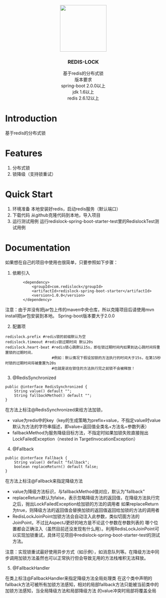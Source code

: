 <p align="center">
   <img src="https://github.com/square-knight/redislock-spring-boot-starter/blob/master/doc/images/logo.jpg" width="150"/>
   <h3 align="center">REDIS-LOCK</h3>
   <p align="center">
      基于redis的分布式锁
      </br>
      版本要求
      </br>
      spring-boot 2.0.0以上
      </br>
      jdk 1.6以上
      </br>
      redis 2.6.12以上
      </br>
   </p>
</p>

# Introduction

基于redis的分布式锁

# Features

1. 分布式锁
2. 锁降级（支持锁重试）

# Quick Start

1. 环境准备
本地安装好redis，启动redis服务（默认端口）
2. 下载代码
从github克隆代码到本地，导入项目
3. 运行测试用例
运行redislock-spring-boot-starter-test里的RedislockTest测试用例

# Documentation

如果想在自己的项目中使用也很简单，只要参照如下步骤：

1. 依赖引入

```
        <dependency>
            <groupId>com.redislock</groupId>
            <artifactId>redislock-spring-boot-starter</artifactId>
            <version>1.0.0</version>
        </dependency>
```
注意：由于并没有把jar包上传的maven中央仓库，所以克隆项目后请使用mvn install把jar包安装到本地。
Spring-boot版本要大于2.0.0

2. 配置项

```
redislock.prefix #redis锁的前缀默认为空
redislock.timeout #redis锁过期时间 默认20s
redislock.heart-beat #redis锁心跳默认15s，即在锁过期时间内如果到达心跳时间将重置锁的过期时间，
                     #例如：默认情况下假设加锁的方法执行的时间大于15s，在第15秒时锁的过期时间将被重置为20s
                     #也就是说在锁住的方法执行完之前锁不会被释放！
```

3. @RedisSynchronized

```
public @interface RedisSynchronized {
    String value() default "";
    String fallbackMethod() default "";
}
```

在方法上标注@RedisSynchronized来给方法加锁，
- value为redis中的key（key的生成策略为prefix+value，不指定value时value默认为方法的字符串描述，即value=返回值全类名+方法名+参数列表）
- fallbackMethod为服务降级目标方法，不指定时如果加锁失败直接抛出LockFailedException（nested in TargetInvocationException）

4. @Fallback

```
public @interface Fallback {
    String value() default "fallback";
    boolean replaceReturn() default false;
}
```

在方法上标注@Fallback来指定降级方法
- value为降级方法标识，与fallbackMethod值对应，默认为"fallback"
- replaceReturn默认为false，表示忽略降级方法的返回值，在降级方法执行完之后，抛出LockFailedException给加锁的方法的调用者
如果replaceReturn为true，则降级方法的返回值会替换加锁的返回值返回给加锁的方法的调用者
- RedisLockJoinPoint加锁方法会自动注入此参数，类似切面方法的JoinPoint，不过比AspectJ更好的地方是不论这个参数在参数列表的
哪个位置都会正确注入（虽然目前还没发现有什么用）。利用RedisLockJoinPoint可以实现加锁重试，具体可见项目中redislock-spring-boot-starter-test的测试方法。

注意：实现锁重试最好使用异步方式（如示例），如消息队列等。在降级方法中同步调用加锁方法虽然也可以正常执行但会导致无用的方法栈堆积无法释放。

5. @FallbackHandler

在类上标注@FallbackHandler来指定降级方法全局处理类
在这个类中声明的fallback方法可被所有加锁方法感知，相对的局部fallback方法只能被当前类中的加锁方法感知，当全局降级方法和局部降级方法
的value冲突时局部将覆盖全局
